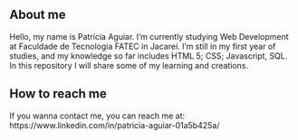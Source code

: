 <h2>About me</h2>
Hello, my name is Patrícia Aguiar.
I’m currently studying Web Development at Faculdade de Tecnologia FATEC in Jacareí. 
I’m still in my first year of studies, and my knowledge so far includes HTML 5; CSS; Javascript, SQL. 
In this repository I will share some of my learning and creations. 

<h2>How to reach me</h2>
If you wanna contact me, you can reach me at:
<a>https://www.linkedin.com/in/patricia-aguiar-01a5b425a/</a>
<!---
PatriciaAguia2023/PatriciaAguia2023 is a ✨ special ✨ repository because its `README.md` (this file) appears on your GitHub profile.
You can click the Preview link to take a look at your changes.
--->

